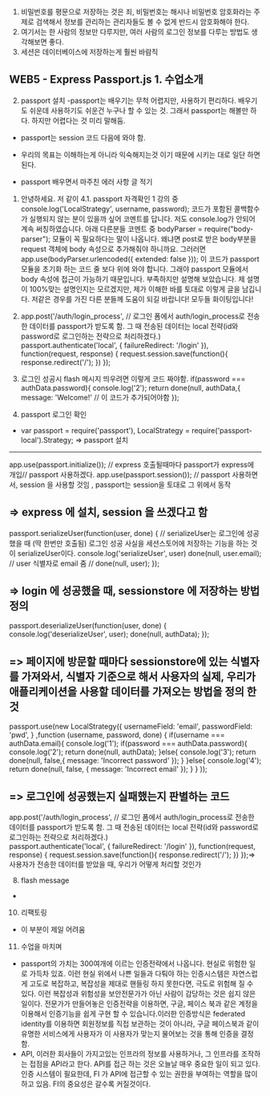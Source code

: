 1. 비밀번호를 평문으로 저장하는 것은 죄, 비밀번호는 해시나 비밀번호 암호화라는 주제로 검색해서 정보를 관리하는 관리자들도 볼 수 없게 반드시 암호화해야 한다.
2. 여기서는 한 사람의 정보만 다루지만, 여러 사람의 로그인 정보를 다루는 방법도 생각해보면 좋다.
3. 세션은 데이터베이스에 저장하는게 훨씬 바람직

WEB5 - Express Passport.js 1. 수업소개
- 

2. passport 설치
-passport는 배우기는 무척 어렵지만, 사용하기 편리하다. 배우기도 쉬운데 사용하기도 쉬운건 누구나 할 수 있는 것. 그래서 passport는 해볼만 하다. 하지만 어렵다는 것 미리 말해둠. 
-  passport는 session 코드 다음에 와야 함. 

- 우리의 목표는 이해하는게 아니라 익숙해지는것 이기 때문에 시키는 대로 일단 하면 된다. 

- passport 배우면서 마주친 에러 사항 글 적기
1. 안녕하세요. 저 같이 4.1. passport 자격확인 1 강의 중 console.log('LocalStrategy', username, password); 코드가 포함된 콜백함수가 실행되지 않는 분이 있을까 싶어 코멘트를 답니다. 저도 console.log가 안되어 계속 써칭하였습니다. 아래 다른분들 코멘트 중 bodyParser = require("body-parser"); 모듈이 꼭 필요하다는 말이 나옵니다. 왜냐면 post로 받은 body부분을 request 객체에 body 속성으로 추가해줘야 하니까요. 그러러면 app.use(bodyParser.urlencoded({ extended: false })); 이 코드가 passport 모듈을 초기화 하는 코드 줄 보다 위에 와야 합니다. 그래야 passport 모듈에서 body 속성에 접근이 가능하기 때문입니다. 부족하지만 설명해 보았습니다. 제 설명이 100%맞는 설명인지는 모르겠지만, 제가 이해한 바를 토대로 이렇게 글을 남깁니다. 저같은 경우를 가진 다른 분들께 도움이 되길 바랍니다! 모두들 화이팅입니다!


2. app.post('/auth/login_process', // 로그인 폼에서 auth/login_process로 전송한 데이터를 passport가 받도록 함. 그 때 전송된 데이터는 local 전략(id와 password로 로그인하는 전략으로 처리하겠다.)   
passport.authenticate('local', { failureRedirect: '/login' }),
function(request, response) {
  request.session.save(function(){
    response.redirect('/');
  })
});

3. 로그인 성공시 flash 메시지 띄우려면 이렇게 코드 짜야함.
if(password === authData.password){
        console.log('2');
        return done(null, authData,{
          message: 'Welcome!' // 이 코드가 추가되어야함
        });





























6. passport 로그인 확인

- var passport = require('passport'),
  LocalStrategy = require('passport-local').Strategy;
=> passport 설치

-----------------------------------------------------------------
  app.use(passport.initialize()); // express 호출될때마다 passport가 express에 개입// passport 사용하겠다. 
  app.use(passport.session()); // passport 사용하면서, session 을 사용할 것임 , passport는 session을 토대로 그 위에서 동작

=> express 에 설치, session 을 쓰겠다고 함
-----------------------------------------------------------------
passport.serializeUser(function(user, done) { // serializeUser는 로그인에 성공했을 때 (딱 한번만 호출됨) 로그인 성공 사실을 세션스토어에 저장하는 기능을 하는 것이 serializeUser이다. 
    console.log('serializeUser', user)
    done(null, user.email); // user 식별자로 email 줌
    // done(null, user);
  });

=> login 에 성공했을 때, sessionstore 에 저장하는 방법 정의 
-----------------------------------------------------------------
  passport.deserializeUser(function(user, done) {
    console.log('deserializeUser', user);
    done(null, authData);
  });

=> 페이지에 방문할 때마다 sessionstore에 있는 식별자를 가져와서, 식별자 기준으로 해서 사용자의 실제, 우리가 애플리케이션을 사용할 데이터를 가져오는 방법을 정의 한것 
-----------------------------------------------------------------
passport.use(new LocalStrategy({
    usernameField: 'email',
    passwordField: 'pwd',
  } 
,function (username, password, done) {
    if(username === authData.email){
      console.log('1');
      if(password === authData.password){
        console.log('2');
        return done(null, authData);
      }else{
        console.log('3');
        return done(null, false,{
          message: 'Incorrect password'
        }); 
      }
    }else{
      console.log('4');
      return done(null, false, {
        message: 'Incorrect email'
      }); 
    }
  }
)); 

=> 로그인에 성공했는지 실패했는지 판별하는 코드
-----------------------------------------------------------------
app.post('/auth/login_process', // 로그인 폼에서 auth/login_process로 전송한 데이터를 passport가 받도록 함. 그 때 전송된 데이터는 local 전략(id와 password로 로그인하는 전략으로 처리하겠다.)   
passport.authenticate('local', { failureRedirect: '/login' }),
function(request, response) {
  request.session.save(function(){
    response.redirect('/');
  })
});=> 사용자가 전송한 데이터를 받았을 때, 우리가 어떻게 처리할 것인가




8. flash message
- 
10. 리팩토링
- 이 부분이 제일 어려움

11. 수업을 마치며
- passport의 가치는 300여개에 이르는 인증전략에서 나옵니다. 현실로 위험한 일로 가득차 있죠. 이런 현실 위에서 나쁜 일들과 다퉈야 하는 인증시스템은 자연스럽게 고도로 복잡하고, 복잡성을 제대로 핸들링 하지 못한다면, 극도로 위험해 질 수 있다. 이런 복잡성과 위험성을  보안전문가가 아닌 사람이 감당하는 것은 쉽지 않은 일이다. 전문가가 만들어놓은 인증전략을 이용하면, 구글, 페이스 북과 같은 계정을 이용해서 인증기능을 쉽게 구현 할 수 있습니다.이러한 인증방식은 federated identity를 이용하면 회원정보를 직접 보관하는 것이 아니라, 구글 페이스북과 같이 유명한 서비스에게 사용자가 이 사용자가 맞는지 물어보는 것을 통해 인증을 결정함. 
- API, 이러한 회사들이 가지고있는 인프라의 정보를 사용하거나, 그 인프라를 조작하는 접점을 API라고 한다. API를 접근 하는 것은 오늘날 매우 중요한 일이 되고 있다. 인증 시스템이 필요한데, FI 가 API에 접근할 수 있는 권한을 부여하는 역할을 많이 하고 있음. FI의 중요성은 갈수록 커질것이다. 
